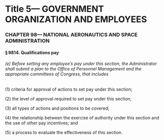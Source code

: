 
# Title 5— GOVERNMENT ORGANIZATION AND EMPLOYEES
### CHAPTER 98— NATIONAL AERONAUTICS AND SPACE ADMINISTRATION
#### § 9814. Qualifications pay
###### (e) Before setting any employee’s pay under this section, the Administrator shall submit a plan to the Office of Personnel Management and the appropriate committees of Congress, that includes

(1) criteria for approval of actions to set pay under this section;

(2) the level of approval required to set pay under this section;

(3) all types of actions and positions to be covered;

(4) the relationship between the exercise of authority under this section and the use of other pay incentives; and

(5) a process to evaluate the effectiveness of this section.
